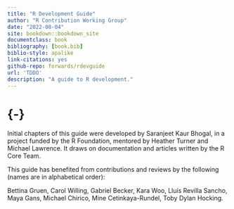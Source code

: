 ```yaml
--- 
title: "R Development Guide"
author: "R Contribution Working Group"
date: "2022-08-04"
site: bookdown::bookdown_site
documentclass: book
bibliography: [book.bib]
biblio-style: apalike
link-citations: yes
github-repo: forwards/rdevguide
url: 'TDDO'
description: "A guide to R development."
---
```


# {-}

Initial chapters of this guide were developed by Saranjeet Kaur Bhogal, in a project funded by the R Foundation, mentored by Heather Turner and Michael Lawrence. It draws on documentation and articles written by the R Core Team. 

This guide has benefited from contributions and reviews by the following (names are in alphabetical order):

Bettina Gruen, Carol Willing, Gabriel Becker, Kara Woo, Lluís Revilla Sancho, Maya Gans, Michael Chirico, Mine Cetinkaya-Rundel, Toby Dylan Hocking.
